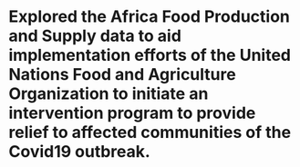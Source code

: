 # Explored the Africa Food Production and Supply data to aid implementation efforts of the United Nations Food and Agriculture Organization to initiate an intervention program to provide relief to affected communities of the Covid19 outbreak.
